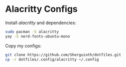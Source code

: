 # Alacritty Configs

Install _alacritty_ and dependencies:

```bash
sudo pacman -S alacritty
yay -S nerd-fonts-ubuntu-mono
```

Copy my configs:

```bash
git clone https://github.com/Sherguioth/dotfiles.git
cp -r dotfiles/.config/alacritty ~/.config
```
